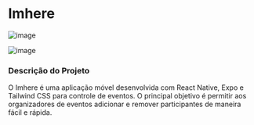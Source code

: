 # Imhere

![image](https://github.com/user-attachments/assets/61fd788d-b762-4ddd-9d7e-65845e95695f)


![image](https://github.com/user-attachments/assets/ab545dc5-60bd-42f4-bd48-12e10a9e042c)

### Descrição do Projeto

O Imhere é uma aplicação móvel desenvolvida com React Native, Expo e Tailwind CSS para controle de eventos. O principal objetivo é permitir aos organizadores de eventos adicionar e remover participantes de maneira fácil e rápida.
